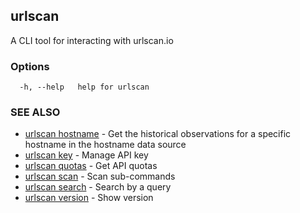 ## urlscan

A CLI tool for interacting with urlscan.io

### Options

```
  -h, --help   help for urlscan
```

### SEE ALSO

* [urlscan hostname](urlscan_hostname.md)	 - Get the historical observations for a specific hostname in the hostname data source
* [urlscan key](urlscan_key.md)	 - Manage API key
* [urlscan quotas](urlscan_quotas.md)	 - Get API quotas
* [urlscan scan](urlscan_scan.md)	 - Scan sub-commands
* [urlscan search](urlscan_search.md)	 - Search by a query
* [urlscan version](urlscan_version.md)	 - Show version


